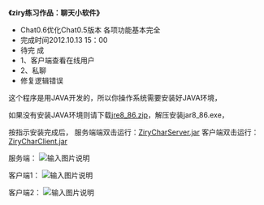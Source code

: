 **《ziry练习作品：聊天小软件》** 

 * Chat0.6优化Chat0.5版本 各项功能基本完全 
 * 完成时间2012.10.13 15：00 
 * 待完 成
 *  1、客户端查看在线用户
 *  2、私聊
 * 修复逻辑错误

这个程序是用JAVA开发的，所以你操作系统需要安装好JAVA环境，

如果没有安装JAVA环境则请下载[jre8_86.zip](http://pan.baidu.com/s/1eSLs1Ku)，解压安装jar8_86.exe，

按指示安装完成后，
服务端端双击运行：[ZiryCharServer.jar](https://raw.githubusercontent.com/ZiryLee/ZiryChar/master/jar/ZiryCharServer.jar)
客户端双击运行：[ZiryCharClient.jar](https://raw.githubusercontent.com/ZiryLee/ZiryChar/master/jar/ZiryCharClient.jar)

服务端：
![输入图片说明](https://github.com/ZiryLee/ZiryChar/blob/master/img/server.png "在这里输入图片标题")

客户端1：
![输入图片说明](https://github.com/ZiryLee/ZiryChar/blob/master/img/char1.png "在这里输入图片标题")

客户端2：
![输入图片说明](https://github.com/ZiryLee/ZiryChar/blob/master/img/char2.png "在这里输入图片标题")
